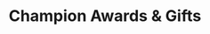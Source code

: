 ---
title: "Champion Awards & Gifts"
url: /terre-haute/champion-awards-und-gifts/
shop: Andenken
---